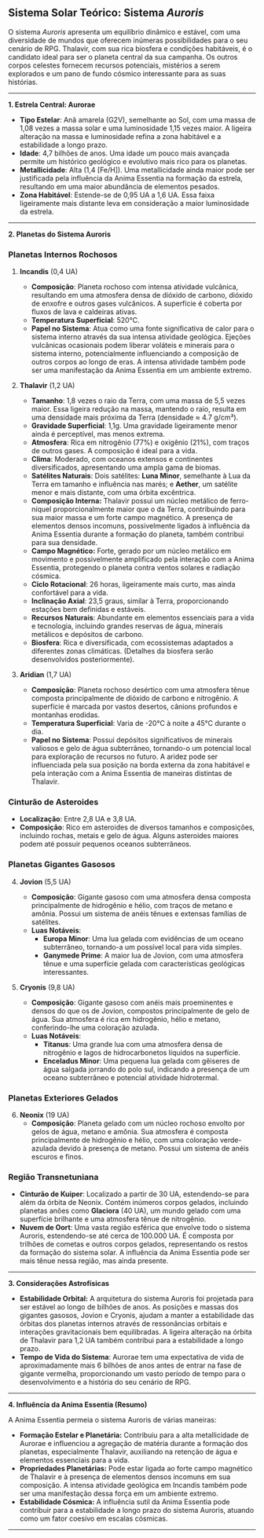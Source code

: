 ## Sistema Solar Teórico: Sistema *Auroris*

O sistema *Auroris* apresenta um equilíbrio dinâmico e estável, com uma diversidade de mundos que oferecem inúmeras possibilidades para o seu cenário de RPG. Thalavir, com sua rica biosfera e condições habitáveis, é o candidato ideal para ser o planeta central da sua campanha. Os outros corpos celestes fornecem recursos potenciais, mistérios a serem explorados e um pano de fundo cósmico interessante para as suas histórias.

---

**1. Estrela Central: Aurorae**

* **Tipo Estelar**: Anã amarela (G2V), semelhante ao Sol, com uma massa de 1,08 vezes a massa solar e uma luminosidade 1,15 vezes maior. A ligeira alteração na massa e luminosidade refina a zona habitável e a estabilidade a longo prazo.
* **Idade**: 4,7 bilhões de anos. Uma idade um pouco mais avançada permite um histórico geológico e evolutivo mais rico para os planetas.
* **Metallicidade**: Alta (1,4 \[Fe/H]). Uma metallicidade ainda maior pode ser justificada pela influência da Anima Essentia na formação da estrela, resultando em uma maior abundância de elementos pesados.
* **Zona Habitável**: Estende-se de 0,95 UA a 1,6 UA. Essa faixa ligeiramente mais distante leva em consideração a maior luminosidade da estrela.

---

**2. Planetas do Sistema Auroris**

### **Planetas Internos Rochosos**

1.  **Incandis** (0,4 UA)
    * **Composição**: Planeta rochoso com intensa atividade vulcânica, resultando em uma atmosfera densa de dióxido de carbono, dióxido de enxofre e outros gases vulcânicos. A superfície é coberta por fluxos de lava e caldeiras ativas.
    * **Temperatura Superficial**: 520°C.
    * **Papel no Sistema**: Atua como uma fonte significativa de calor para o sistema interno através da sua intensa atividade geológica. Ejeções vulcânicas ocasionais podem liberar voláteis e minerais para o sistema interno, potencialmente influenciando a composição de outros corpos ao longo de eras. A intensa atividade também pode ser uma manifestação da Anima Essentia em um ambiente extremo.

2.  **Thalavir** (1,2 UA)
    * **Tamanho**: 1,8 vezes o raio da Terra, com uma massa de 5,5 vezes maior. Essa ligeira redução na massa, mantendo o raio, resulta em uma densidade mais próxima da Terra (densidade ≈ 4.7 g/cm³).
    * **Gravidade Superficial**: 1,1g. Uma gravidade ligeiramente menor ainda é perceptível, mas menos extrema.
    * **Atmosfera**: Rica em nitrogênio (77%) e oxigênio (21%), com traços de outros gases. A composição é ideal para a vida.
    * **Clima**: Moderado, com oceanos extensos e continentes diversificados, apresentando uma ampla gama de biomas.
    * **Satélites Naturais**: Dois satélites: **Luna Minor**, semelhante à Lua da Terra em tamanho e influência nas marés; e **Aether**, um satélite menor e mais distante, com uma órbita excêntrica.
    * **Composição Interna:** Thalavir possui um núcleo metálico de ferro-níquel proporcionalmente maior que o da Terra, contribuindo para sua maior massa e um forte campo magnético. A presença de elementos densos incomuns, possivelmente ligados à influência da Anima Essentia durante a formação do planeta, também contribui para sua densidade.
    * **Campo Magnético:** Forte, gerado por um núcleo metálico em movimento e possivelmente amplificado pela interação com a Anima Essentia, protegendo o planeta contra ventos solares e radiação cósmica.
    * **Ciclo Rotacional**: 26 horas, ligeiramente mais curto, mas ainda confortável para a vida.
    * **Inclinação Axial**: 23,5 graus, similar à Terra, proporcionando estações bem definidas e estáveis.
    * **Recursos Naturais**: Abundante em elementos essenciais para a vida e tecnologia, incluindo grandes reservas de água, minerais metálicos e depósitos de carbono.
    * **Biosfera**: Rica e diversificada, com ecossistemas adaptados a diferentes zonas climáticas. (Detalhes da biosfera serão desenvolvidos posteriormente).

3.  **Aridian** (1,7 UA)
    * **Composição**: Planeta rochoso desértico com uma atmosfera tênue composta principalmente de dióxido de carbono e nitrogênio. A superfície é marcada por vastos desertos, cânions profundos e montanhas erodidas.
    * **Temperatura Superficial**: Varia de -20°C à noite a 45°C durante o dia.
    * **Papel no Sistema**: Possui depósitos significativos de minerais valiosos e gelo de água subterrâneo, tornando-o um potencial local para exploração de recursos no futuro. A aridez pode ser influenciada pela sua posição na borda externa da zona habitável e pela interação com a Anima Essentia de maneiras distintas de Thalavir.

### **Cinturão de Asteroides**

* **Localização**: Entre 2,8 UA e 3,8 UA.
* **Composição**: Rico em asteroides de diversos tamanhos e composições, incluindo rochas, metais e gelo de água. Alguns asteroides maiores podem até possuir pequenos oceanos subterrâneos.

### **Planetas Gigantes Gasosos**

4.  **Jovion** (5,5 UA)
    * **Composição**: Gigante gasoso com uma atmosfera densa composta principalmente de hidrogênio e hélio, com traços de metano e amônia. Possui um sistema de anéis tênues e extensas famílias de satélites.
    * **Luas Notáveis**:
        * **Europa Minor**: Uma lua gelada com evidências de um oceano subterrâneo, tornando-a um possível local para vida simples.
        * **Ganymede Prime**: A maior lua de Jovion, com uma atmosfera tênue e uma superfície gelada com características geológicas interessantes.

5.  **Cryonis** (9,8 UA)
    * **Composição**: Gigante gasoso com anéis mais proeminentes e densos do que os de Jovion, compostos principalmente de gelo de água. Sua atmosfera é rica em hidrogênio, hélio e metano, conferindo-lhe uma coloração azulada.
    * **Luas Notáveis**:
        * **Titanus**: Uma grande lua com uma atmosfera densa de nitrogênio e lagos de hidrocarbonetos líquidos na superfície.
        * **Enceladus Minor**: Uma pequena lua gelada com gêiseres de água salgada jorrando do polo sul, indicando a presença de um oceano subterrâneo e potencial atividade hidrotermal.

### **Planetas Exteriores Gelados**

6.  **Neonix** (19 UA)
    * **Composição**: Planeta gelado com um núcleo rochoso envolto por gelos de água, metano e amônia. Sua atmosfera é composta principalmente de hidrogênio e hélio, com uma coloração verde-azulada devido à presença de metano. Possui um sistema de anéis escuros e finos.

### **Região Transnetuniana**

* **Cinturão de Kuiper**: Localizado a partir de 30 UA, estendendo-se para além da órbita de Neonix. Contém inúmeros corpos gelados, incluindo planetas anões como **Glaciora** (40 UA), um mundo gelado com uma superfície brilhante e uma atmosfera tênue de nitrogênio.
* **Nuvem de Oort**: Uma vasta região esférica que envolve todo o sistema Auroris, estendendo-se até cerca de 100.000 UA. É composta por trilhões de cometas e outros corpos gelados, representando os restos da formação do sistema solar. A influência da Anima Essentia pode ser mais tênue nessa região, mas ainda presente.

---

**3. Considerações Astrofísicas**

* **Estabilidade Orbital:** A arquitetura do sistema Auroris foi projetada para ser estável ao longo de bilhões de anos. As posições e massas dos gigantes gasosos, Jovion e Cryonis, ajudam a manter a estabilidade das órbitas dos planetas internos através de ressonâncias orbitais e interações gravitacionais bem equilibradas. A ligeira alteração na órbita de Thalavir para 1,2 UA também contribui para a estabilidade a longo prazo.
* **Tempo de Vida do Sistema**: Aurorae tem uma expectativa de vida de aproximadamente mais 6 bilhões de anos antes de entrar na fase de gigante vermelha, proporcionando um vasto período de tempo para o desenvolvimento e a história do seu cenário de RPG.

---

**4. Influência da Anima Essentia (Resumo)**

A Anima Essentia permeia o sistema Auroris de várias maneiras:

* **Formação Estelar e Planetária:** Contribuiu para a alta metallicidade de Aurorae e influenciou a agregação de matéria durante a formação dos planetas, especialmente Thalavir, auxiliando na retenção de água e elementos essenciais para a vida.
* **Propriedades Planetárias:** Pode estar ligada ao forte campo magnético de Thalavir e à presença de elementos densos incomuns em sua composição. A intensa atividade geológica em Incandis também pode ser uma manifestação dessa força em um ambiente extremo.
* **Estabilidade Cósmica:** A influência sutil da Anima Essentia pode contribuir para a estabilidade a longo prazo do sistema Auroris, atuando como um fator coesivo em escalas cósmicas.

---